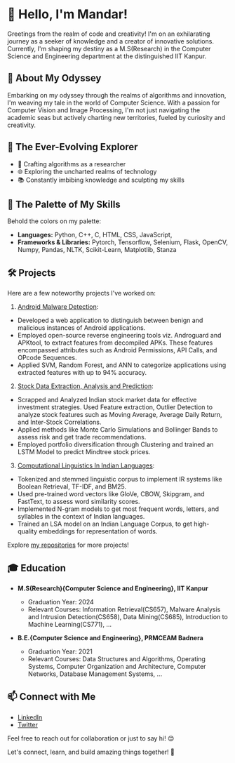 # 👋 Hello, I'm Mandar!

Greetings from the realm of code and creativity! I'm on an exhilarating journey as a seeker of knowledge and a creator of innovative solutions. Currently, I'm shaping my destiny as a M.S(Research) in the Computer Science and Engineering department at the distinguished IIT Kanpur.

## 🚀 About My Odyssey

Embarking on my odyssey through the realms of algorithms and innovation, I'm weaving my tale in the world of Computer Science. With a passion for Computer Vision and Image Processing, I'm not just navigating the academic seas but actively charting new territories, fueled by curiosity and creativity.


## 🌱 The Ever-Evolving Explorer

- 💼 Crafting algorithms as a researcher
- 🌐 Exploring the uncharted realms of technology
- 📚 Constantly imbibing knowledge and sculpting my skills

## 🔧 The Palette of My Skills

Behold the colors on my palette:

- **Languages:** Python, C++, C, HTML, CSS, JavaScript, 
- **Frameworks & Libraries:** Pytorch, Tensorflow, Selenium, Flask, OpenCV, Numpy, Pandas, NLTK, Scikit-Learn, Matplotlib, Stanza

## 🛠️ Projects

Here are a few noteworthy projects I've worked on:

1. [Android Malware Detection](https://github.com/mkdhake2000/Android-Malware-Detection):
  - Developed a web application to distinguish between benign and malicious instances of Android applications.
  - Employed open-source reverse engineering tools viz. Androguard and APKtool, to extract features from decompiled APKs. These features encompassed attributes such as Android Permissions, API Calls, and OPcode Sequences.
  - Applied SVM, Random Forest, and ANN to categorize applications using extracted features with up to 94% accuracy.

2. [Stock Data Extraction, Analysis and Prediction](https://github.com/mkdhake2000/Stock-Data-Extraction-Analysis-and-Prediction): 
  - Scrapped and Analyzed Indian stock market data for effective investment strategies. Used Feature extraction, Outlier Detection to analyze stock features such as Moving Average, Average Daily Return, and Inter-Stock Correlations.
  - Applied methods like Monte Carlo Simulations and Bollinger Bands to assess risk and get trade recommendations.
  - Employed portfolio diversification through Clustering and trained an LSTM Model to predict Mindtree stock prices.

3. [Computational Linguistics In Indian Languages](https://github.com/mkdhake2000/Information-Retreival-Assignment-2):
  - Tokenized and stemmed linguistic corpus to implement IR systems like Boolean Retrieval, TF-IDF, and BM25.
  - Used pre-trained word vectors like GloVe, CBOW, Skipgram, and FastText, to assess word similarity scores.
  - Implemented N-gram models to get most frequent words, letters, and syllables in the context of Indian languages.
  - Trained an LSA model on an Indian Language Corpus, to get high-quality embeddings for representation of words.

Explore [my repositories](https://github.com/mkdhake2000?tab=repositories) for more projects!

## 🎓 Education

- **M.S(Research){Computer Science and Engineering}, IIT Kanpur**
  - Graduation Year: 2024
  - Relevant Courses: Information Retrieval(CS657), Malware Analysis and Intrusion Detection(CS658), Data Mining(CS685), Introduction to Machine Learning(CS771), ...
 
- **B.E.{Computer Science and Engineering}, PRMCEAM Badnera**
  - Graduation Year: 2021
  - Relevant Courses: Data Structures and Algorithms, Operating Systems, Computer Organization and Architecture, Computer Networks, Database Management Systems, ...

<!--
## 📊 GitHub Stats

![Your GitHub Stats](https://github-readme-stats.vercel.app/api?username=mkdhake2000&show_icons=true&hide_title=true&count_private=true&hide=prs,issues)
-->

## 📫 Connect with Me

- [LinkedIn](https://www.linkedin.com/in/mandar-dhake/)
- [Twitter](https://twitter.com/MandarDhake)

Feel free to reach out for collaboration or just to say hi! 😊

Let's connect, learn, and build amazing things together! 🚀

<!--
**mkdhake2000/mkdhake2000** is a ✨ _special_ ✨ repository because its `README.md` (this file) appears on your GitHub profile.

Here are some ideas to get you started:

- 🔭 I’m currently working on ...
- 🌱 I’m currently learning ...
- 👯 I’m looking to collaborate on ...
- 🤔 I’m looking for help with ...
- 💬 Ask me about ...
- 📫 How to reach me: ...
- 😄 Pronouns: ...
- ⚡ Fun fact: ...
-->
